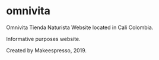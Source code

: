 # omnivita


Omnivita Tienda Naturista Website located in Cali Colombia. 

Informative purposes website. 

Created by Makeespresso, 2019.

